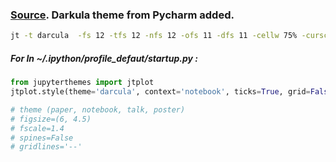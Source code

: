 ### [Source](https://github.com/dunovank/jupyter-themes). Darkula theme from Pycharm added.

```bash
jt -t darcula  -fs 12 -tfs 12 -nfs 12 -ofs 11 -dfs 11 -cellw 75% -cursc w -T
```

##### For In ~/.ipython/profile_defaut/startup.py : 

```python
from jupyterthemes import jtplot
jtplot.style(theme='darcula', context='notebook', ticks=True, grid=False)

# theme (paper, notebook, talk, poster)
# figsize=(6, 4.5)
# fscale=1.4
# spines=False
# gridlines='--'
```
